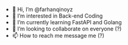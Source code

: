 - 👋 Hi, I’m @farhanqinoyz
- 👀 I’m interested in Back-end Coding
- 🌱 I’m currently learning FastAPI and Golang
- 💞️ I’m looking to collaborate on everyone (?)
- 📫 How to reach me message me (?)

<!---
farhanqinoyz/farhanqinoyz is a ✨ special ✨ repository because its `README.md` (this file) appears on your GitHub profile.
You can click the Preview link to take a look at your changes.
--->
